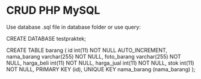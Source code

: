 # CRUD PHP MySQL

Use database .sql file in database folder or use query:

CREATE DATABASE testpraktek;

CREATE TABLE barang (
	id int(11) NOT NULL AUTO_INCREMENT,
  	nama_barang varchar(255) NOT NULL,
  	foto_barang varchar(255) NOT NULL,
  	harga_beli int(11) NOT NULL,
  	harga_jual int(11) NOT NULL,
  	stok int(11) NOT NULL,
  	PRIMARY KEY (id),
  	UNIQUE KEY nama_barang (nama_barang)
);
